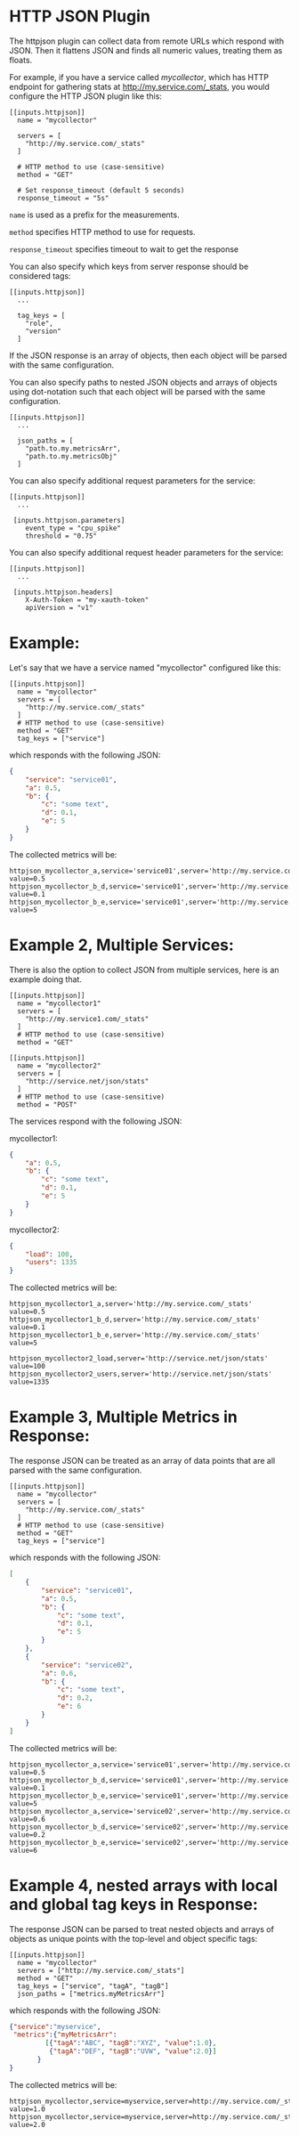 # HTTP JSON Plugin

The httpjson plugin can collect data from remote URLs which respond with JSON. Then it flattens JSON and finds all numeric values, treating them as floats.

For example, if you have a service called _mycollector_, which has HTTP endpoint for gathering stats at http://my.service.com/_stats, you would configure the HTTP JSON plugin like this:

```
[[inputs.httpjson]]
  name = "mycollector"

  servers = [
    "http://my.service.com/_stats"
  ]

  # HTTP method to use (case-sensitive)
  method = "GET"

  # Set response_timeout (default 5 seconds)
  response_timeout = "5s"
```

`name` is used as a prefix for the measurements.

`method` specifies HTTP method to use for requests.

`response_timeout` specifies timeout to wait to get the response

You can also specify which keys from server response should be considered tags:

```
[[inputs.httpjson]]
  ...

  tag_keys = [
    "role",
    "version"
  ]
```

If the JSON response is an array of objects, then each object will be parsed with the same configuration.

You can also specify paths to nested JSON objects and arrays of objects using dot-notation such that each object will be parsed with the same configuration.

```
[[inputs.httpjson]]
  ...

  json_paths = [
    "path.to.my.metricsArr",
    "path.to.my.metricsObj"
  ]
```

You can also specify additional request parameters for the service:

```
[[inputs.httpjson]]
  ...

 [inputs.httpjson.parameters]
    event_type = "cpu_spike"
    threshold = "0.75"

```

You can also specify additional request header parameters for the service:

```
[[inputs.httpjson]]
  ...

 [inputs.httpjson.headers]
    X-Auth-Token = "my-xauth-token"
    apiVersion = "v1"
```

# Example:

Let's say that we have a service named "mycollector" configured like this:

```
[[inputs.httpjson]]
  name = "mycollector"
  servers = [
    "http://my.service.com/_stats"
  ]
  # HTTP method to use (case-sensitive)
  method = "GET"
  tag_keys = ["service"]
```

which responds with the following JSON:

```json
{
    "service": "service01",
    "a": 0.5,
    "b": {
        "c": "some text",
        "d": 0.1,
        "e": 5
    }
}
```

The collected metrics will be:
```
httpjson_mycollector_a,service='service01',server='http://my.service.com/_stats' value=0.5
httpjson_mycollector_b_d,service='service01',server='http://my.service.com/_stats' value=0.1
httpjson_mycollector_b_e,service='service01',server='http://my.service.com/_stats' value=5
```

# Example 2, Multiple Services:

There is also the option to collect JSON from multiple services, here is an example doing that.

```
[[inputs.httpjson]]
  name = "mycollector1"
  servers = [
    "http://my.service1.com/_stats"
  ]
  # HTTP method to use (case-sensitive)
  method = "GET"

[[inputs.httpjson]]
  name = "mycollector2"
  servers = [
    "http://service.net/json/stats"
  ]
  # HTTP method to use (case-sensitive)
  method = "POST"
```

The services respond with the following JSON:

mycollector1:
```json
{
    "a": 0.5,
    "b": {
        "c": "some text",
        "d": 0.1,
        "e": 5
    }
}
```

mycollector2:
```json
{
    "load": 100,
    "users": 1335
}
```

The collected metrics will be:

```
httpjson_mycollector1_a,server='http://my.service.com/_stats' value=0.5
httpjson_mycollector1_b_d,server='http://my.service.com/_stats' value=0.1
httpjson_mycollector1_b_e,server='http://my.service.com/_stats' value=5

httpjson_mycollector2_load,server='http://service.net/json/stats' value=100
httpjson_mycollector2_users,server='http://service.net/json/stats' value=1335
```

# Example 3, Multiple Metrics in Response:

The response JSON can be treated as an array of data points that are all parsed with the same configuration.

```
[[inputs.httpjson]]
  name = "mycollector"
  servers = [
    "http://my.service.com/_stats"
  ]
  # HTTP method to use (case-sensitive)
  method = "GET"
  tag_keys = ["service"]
```

which responds with the following JSON:

```json
[
    {
        "service": "service01",
        "a": 0.5,
        "b": {
            "c": "some text",
            "d": 0.1,
            "e": 5
        }
    },
    {
        "service": "service02",
        "a": 0.6,
        "b": {
            "c": "some text",
            "d": 0.2,
            "e": 6
        }
    }
]
```

The collected metrics will be:
```
httpjson_mycollector_a,service='service01',server='http://my.service.com/_stats' value=0.5
httpjson_mycollector_b_d,service='service01',server='http://my.service.com/_stats' value=0.1
httpjson_mycollector_b_e,service='service01',server='http://my.service.com/_stats' value=5
httpjson_mycollector_a,service='service02',server='http://my.service.com/_stats' value=0.6
httpjson_mycollector_b_d,service='service02',server='http://my.service.com/_stats' value=0.2
httpjson_mycollector_b_e,service='service02',server='http://my.service.com/_stats' value=6
```

# Example 4, nested arrays with local and global tag keys in Response:

The response JSON can be parsed to treat nested objects and arrays of objects as unique points with the top-level and object specific tags:

```
[[inputs.httpjson]]
  name = "mycollector"
  servers = ["http://my.service.com/_stats"] 
  method = "GET"
  tag_keys = ["service", "tagA", "tagB"]
  json_paths = ["metrics.myMetricsArr"]

```

which responds with the following JSON:

```json
{"service":"myservice",
 "metrics":{"myMetricsArr": 
	     [{"tagA":"ABC", "tagB":"XYZ", "value":1.0},
	      {"tagA":"DEF", "tagB":"UVW", "value":2.0}]
	   }
}
```

The collected metrics will be:
```
httpjson_mycollector,service=myservice,server=http://my.service.com/_stats,tagA=ABC,tagB=XYZ value=1.0
httpjson_mycollector,service=myservice,server=http://my.service.com/_stats,tagA=DEF,tagB=UVW value=2.0
```
